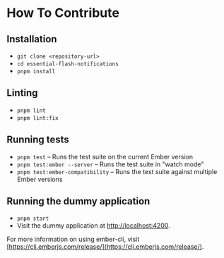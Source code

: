 # How To Contribute

## Installation

* `git clone <repository-url>`
* `cd essential-flash-notifications`
* `pnpm install`

## Linting

* `pnpm lint`
* `pnpm lint:fix`

## Running tests

* `pnpm test` – Runs the test suite on the current Ember version
* `pnpm test:ember --server` – Runs the test suite in "watch mode"
* `pnpm test:ember-compatibility` – Runs the test suite against multiple Ember versions

## Running the dummy application

* `pnpm start`
* Visit the dummy application at [http://localhost:4200](http://localhost:4200).

For more information on using ember-cli, visit [https://cli.emberjs.com/release/](https://cli.emberjs.com/release/).
